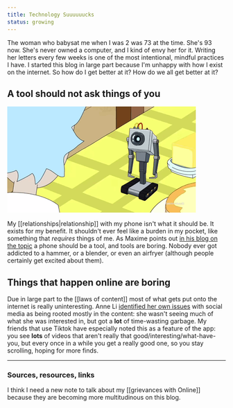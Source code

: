 ```yaml
---
title: Technology Suuuuuucks
status: growing
---
```


The woman who babysat me when I was 2 was 73 at the time. She's 93 now. She's never owned a computer, and I kind of envy her for it. Writing her letters every few weeks is one of the most intentional, mindful practices I have. I started this blog in large part because I'm unhappy with how I exist on the internet. So how do I get better at it? How do we all get better at it?

## A tool should not ask things of you

<img src="../assets/tool.gif">

My [[relationships|relationship]] with my phone isn't what it should be. It exists for my benefit. It shouldn't ever feel like a burden in my pocket, like something that *requires* things of me. As Maxime points out [in his blog on the topic](https://maximevaillancourt.com/blog/turning-my-smartphone-into-a-boring-tool) a phone should be a tool, and tools are boring. Nobody ever got addicted to a hammer, or a blender, or even an airfryer (although people certainly get excited about them).

## Things that happen online are boring

Due in large part to the [[laws of content]] most of what gets put onto the internet is really uninteresting. Anne Li [identified her own issues](https://anli.io/portfolio/escaping-web) with social media as being rooted mostly in the content: she wasn't seeing much of what she was interested in, but got a **lot** of time-wasting garbage. My friends that use Tiktok have especially noted this as a feature of the app: you see **lots** of videos that aren't really that good/interesting/what-have-you, but every once in a while you get a really good one, so you stay scrolling, hoping for more finds. 

---
### Sources, resources, links

I think I need a new note to talk about my [[grievances with Online]] because they are becoming more multitudinous on this blog.